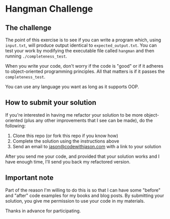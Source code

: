 # Hangman Challenge

## The challenge

The point of this exercise is to see if you can
write a program which, using `input.txt`,
will produce output identical to `expected_output.txt`.
You can test your work by modifying the executable file called `hangman` and
then running `./completeness_test`.

When you write your code, don't worry if the code is "good" or if it adheres to object-oriented programming principles.
All that matters is if it passes the `completeness_test`.

You can use any language you want as long as it supports OOP.

## How to submit your solution

If you're interested in having me refactor your solution to be more object-oriented (plus any other improvements that I see can be made), do the following:

1. Clone this repo (or fork this repo if you know how)
2. Complete the solution using the instructions above
3. Send an email to jason@codewithjason.com with a link to your solution

After you send me your code, and provided that your solution works and I have enough time, I'll send you back my refactored version.

## Important note

Part of the reason I'm willing to do this is so that I can have some "before" and "after" code examples for my books and blog posts. By submitting your solution, you give me permission to use your code in my materials.

Thanks in advance for participating.
